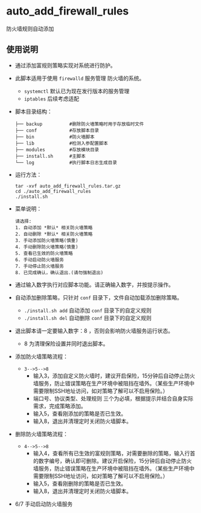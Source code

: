 # auto_add_firewall_rules
防火墙规则自动添加


## 使用说明

- 通过添加富规则策略实现对系统进行防护。

- 此脚本适用于使用 `firewalld` 服务管理 防火墙的系统。
    - `systemctl` 默认已为现在发行版本的服务管理
    - `iptables` 后续考虑适配

- 脚本目录结构：
    ```shell
    ├── backup          #删除防火墙策略时用于存放临时文件
    ├── conf            #存放脚本目录
    ├── bin             #防火墙脚本
    ├── lib             #检测入参配置脚本
    ├── modules         #存放模块目录
    ├── install.sh      #主脚本
    └── log             #执行脚本日志生成目录
    ```

- 运行方法：
    ```shell
    tar -xvf auto_add_firewall_rules.tar.gz
    cd ./auto_add_firewall_rules
    ./install.sh
    ```


- 菜单说明：
    ```shell
    请选择:
    1. 自动添加 *默认* 相关防火墙策略
    2. 自动删除 *默认* 相关防火墙策略
    3. 手动添加防火墙策略(慎重)
    4. 手动删除防火墙策略(慎重)
    5. 查看已生效的防火墙策略
    6. 手动启动防火墙服务
    7. 手动停止防火墙服务
    8. 已完成确认，确认退出.(请勿强制退出)
    ```

- 通过输入数字执行对应脚本功能。请正确输入数字，并按提示操作。

- 自动添加删除策略，只针对 `conf` 目录下，文件自动加载添加删除策略。
    - `./install.sh add` 自动添加 `conf` 目录下的自定义规则
    - `./install.sh del` 自动删除 `conf` 目录下的自定义规则

- 退出脚本请一定要输入数字：8 ，否则会影响防火墙服务运行状态。
    - 8 为清理保险设置并同时退出脚本。


- 添加防火墙策略流程：
    - `3-->5-->8`
        - 输入3，添加自定义防火墙时，建议开启保险，15分钟后自动停止防火墙服务，防止错误策略在生产环境中被阻挡在墙外。（某些生产环境中需要限制SSH地址访问，如对策略了解可以不启用保险。）
        - 端口号、协议类型、处理规则  三个为必填，根据提示并结合自身实际需求，完成策略添加。
        - 输入5，查看刚添加的策略是否已生效。
        - 输入8，退出并清理定时关闭防火墙脚本。


- 删除防火墙策略流程：
    - `4-->5-->8`
        - 输入4，查看所有已生效的富规则策略，对需要删除的策略，输入行首的数字编号，确认即可删除。建议开启保险，15分钟后自动停止防火墙服务，防止错误策略在生产环境中被阻挡在墙外。（某些生产环境中需要限制SSH地址访问，如对策略了解可以不启用保险。）
        - 输入5，查看刚删除的策略是否已生效。
        - 输入8，退出并清理定时关闭防火墙脚本。

- 6/7 手动启动防火墙服务


